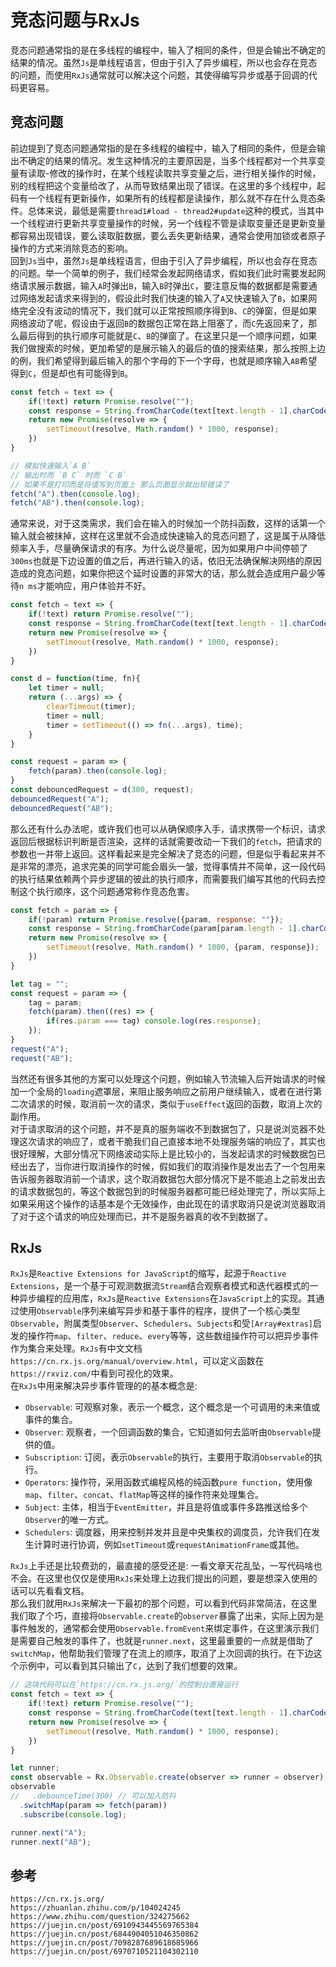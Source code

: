 # 竞态问题与RxJs
竞态问题通常指的是在多线程的编程中，输入了相同的条件，但是会输出不确定的结果的情况。虽然`Js`是单线程语言，但由于引入了异步编程，所以也会存在竞态的问题，而使用`RxJs`通常就可以解决这个问题，其使得编写异步或基于回调的代码更容易。


## 竞态问题
前边提到了竞态问题通常指的是在多线程的编程中，输入了相同的条件，但是会输出不确定的结果的情况。发生这种情况的主要原因是，当多个线程都对一个共享变量有读取-修改的操作时，在某个线程读取共享变量之后，进行相关操作的时候，别的线程把这个变量给改了，从而导致结果出现了错误。在这里的多个线程中，起码有一个线程有更新操作，如果所有的线程都是读操作，那么就不存在什么竞态条件。总体来说，最低是需要`thread1#load - thread2#update`这种的模式，当其中一个线程进行更新共享变量操作的时候，另一个线程不管是读取变量还是更新变量都容易出现错误，要么读取脏数据，要么丢失更新结果，通常会使用加锁或者原子操作的方式来消除竞态的影响。  
回到`Js`当中，虽然`Js`是单线程语言，但由于引入了异步编程，所以也会存在竞态的问题。举一个简单的例子，我们经常会发起网络请求，假如我们此时需要发起网络请求展示数据，输入`A`时弹出`B`，输入`B`时弹出`C`，要注意反悔的数据都是需要通过网络发起请求来得到的，假设此时我们快速的输入了`A`又快速输入了`B`，如果网络完全没有波动的情况下，我们就可以正常按照顺序得到`B`、`C`的弹窗，但是如果网络波动了呢，假设由于返回`B`的数据包正常在路上阻塞了，而`C`先返回来了，那么最后得到的执行顺序可能就是`C`、`B`的弹窗了。在这里只是一个顺序问题，如果我们做搜索的时候，更加希望的是展示输入的最后的值的搜索结果，那么按照上边的例，我们希望得到最后输入的那个字母的下一个字母，也就是顺序输入`AB`希望得到`C`，但是却也有可能得到`B`。

```javascript
const fetch = text => {
    if(!text) return Promise.resolve("");
    const response = String.fromCharCode(text[text.length - 1].charCodeAt(0) + 1);
    return new Promise(resolve => {
        setTimeout(resolve, Math.random() * 1000, response);
    })
}

// 模拟快速输入`A B`
// 输出时而 `B C` 时而 `C B`
// 如果不是打印而是将值写到页面上 那么页面显示就出现错误了 
fetch("A").then(console.log);
fetch("AB").then(console.log);
```

通常来说，对于这类需求，我们会在输入的时候加一个防抖函数，这样的话第一个输入就会被抹掉，这样在这里就不会造成快速输入的竞态问题了，这是属于从降低频率入手，尽量确保请求的有序。为什么说尽量呢，因为如果用户中间停顿了`300ms`也就是下边设置的值之后，再进行输入的话，依旧无法确保解决网络的原因造成的竞态问题，如果你把这个延时设置的非常大的话，那么就会造成用户最少等待`n ms`才能响应，用户体验并不好。

```javascript
const fetch = text => {
    if(!text) return Promise.resolve("");
    const response = String.fromCharCode(text[text.length - 1].charCodeAt(0) + 1);
    return new Promise(resolve => {
        setTimeout(resolve, Math.random() * 1000, response);
    })
}

const d = function(time, fn){
    let timer = null;
    return (...args) => {
        clearTimeout(timer);
        timer = null;
        timer = setTimeout(() => fn(...args), time);
    }
}

const request = param => {
    fetch(param).then(console.log);
}
const debouncedRequest = d(300, request);
debouncedRequest("A");
debouncedRequest("AB");
```

那么还有什么办法呢，或许我们也可以从确保顺序入手，请求携带一个标识，请求返回后根据标识判断是否渲染，这样的话就需要改动一下我们的`fetch`，把请求的参数也一并带上返回。这样看起来是完全解决了竞态的问题，但是似乎看起来并不是非常的漂亮，追求完美的同学可能会眉头一皱，觉得事情并不简单，这一段代码的执行结果依赖两个异步逻辑的彼此的执行顺序，而需要我们编写其他的代码去控制这个执行顺序，这个问题通常称作竞态危害。

```javascript
const fetch = param => {
    if(!param) return Promise.resolve({param, response: ""});
    const response = String.fromCharCode(param[param.length - 1].charCodeAt(0) + 1);
    return new Promise(resolve => {
        setTimeout(resolve, Math.random() * 1000, {param, response});
    })
}

let tag = "";
const request = param => {
    tag = param;
    fetch(param).then((res) => {
        if(res.param === tag) console.log(res.response);
    });
}
request("A");
request("AB");
```

当然还有很多其他的方案可以处理这个问题，例如输入节流输入后开始请求的时候加一个全局的`loading`遮罩层，来阻止服务响应之前用户继续输入，或者在进行第二次请求的时候，取消前一次的请求，类似于`useEffect`返回的函数，取消上次的副作用。  
对于请求取消的这个问题，并不是真的服务端收不到数据包了，只是说浏览器不处理这次请求的响应了，或者干脆我们自己直接本地不处理服务端的响应了，其实也很好理解，大部分情况下网络波动实际上是比较小的，当发起请求的时候数据包已经出去了，当你进行取消操作的时候，假如我们的取消操作是发出去了一个包用来告诉服务器取消前一个请求，这个取消数据包大部分情况下是不能追上之前发出去的请求数据包的，等这个数据包到的时候服务器都可能已经处理完了，所以实际上如果采用这个操作的话基本是个无效操作，由此现在的请求取消只是说浏览器取消了对于这个请求的响应处理而已，并不是服务器真的收不到数据了。

## RxJs
`RxJs`是`Reactive Extensions for JavaScript`的缩写，起源于`Reactive Extensions`，是一个基于可观测数据流`Stream`结合观察者模式和迭代器模式的一种异步编程的应用库，`RxJs`是`Reactive Extensions`在`JavaScript`上的实现。其通过使用`Observable`序列来编写异步和基于事件的程序，提供了一个核心类型`Observable`，附属类型`Observer`、`Schedulers`、`Subjects`和受`[Array#extras]`启发的操作符`map`、`filter`、`reduce`、`every`等等，这些数组操作符可以把异步事件作为集合来处理。`RxJs`有中文文档`https://cn.rx.js.org/manual/overview.html`，可以定义函数在`https://rxviz.com/`中看到可视化的效果。    
在`RxJs`中用来解决异步事件管理的的基本概念是:    
* `Observable`: 可观察对象，表示一个概念，这个概念是一个可调用的未来值或事件的集合。
* `Observer`: 观察者，一个回调函数的集合，它知道如何去监听由`Observable`提供的值。
* `Subscription`: 订阅，表示`Observable`的执行，主要用于取消`Observable`的执行。
* `Operators`: 操作符，采用函数式编程风格的纯函数`pure function`，使用像`map`、`filter`、`concat`、`flatMap`等这样的操作符来处理集合。
* `Subject`: 主体，相当于`EventEmitter`，并且是将值或事件多路推送给多个`Observer`的唯一方式。
* `Schedulers`: 调度器，用来控制并发并且是中央集权的调度员，允许我们在发生计算时进行协调，例如`setTimeout`或`requestAnimationFrame`或其他。

`RxJs`上手还是比较费劲的，最直接的感受还是: 一看文章天花乱坠，一写代码啥也不会。在这里也仅仅是使用`RxJs`来处理上边我们提出的问题，要是想深入使用的话可以先看看文档。     
那么我们就用`RxJs`来解决一下最初的那个问题，可以看到代码非常简洁，在这里我们取了个巧，直接将`Observable.create`的`observer`暴露了出来，实际上因为是事件触发的，通常都会使用`Observable.fromEvent`来绑定事件，在这里演示我们是需要自己触发的事件了，也就是`runner.next`，这里最重要的一点就是借助了`switchMap`，他帮助我们管理了在流上的顺序，取消了上次回调的执行。在下边这个示例中，可以看到其只输出了`C`，达到了我们想要的效果。

```javascript
// 这块代码可以在`https://cn.rx.js.org/`的控制台直接运行
const fetch = text => {
    if(!text) return Promise.resolve("");
    const response = String.fromCharCode(text[text.length - 1].charCodeAt(0) + 1);
    return new Promise(resolve => {
        setTimeout(resolve, Math.random() * 1000, response);
    })
}

let runner;
const observable = Rx.Observable.create(observer => runner = observer);
observable
//   .debounceTime(300) // 可以加入防抖
  .switchMap(param => fetch(param))
  .subscribe(console.log);

runner.next("A");
runner.next("AB");
```


  

## 参考
```
https://cn.rx.js.org/
https://zhuanlan.zhihu.com/p/104024245
https://www.zhihu.com/question/324275662
https://juejin.cn/post/6910943445569765384
https://juejin.cn/post/6844904051046350862
https://juejin.cn/post/7098287689618685966
https://juejin.cn/post/6970710521104302110
```
